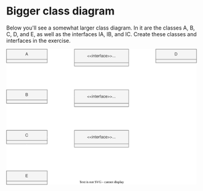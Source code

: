 
# Bigger class diagram

Below you'll see a somewhat larger class diagram. In it are the classes A, B, C, D, and E, as well as the interfaces IA, IB, and IC. Create these classes and interfaces in the exercise.

![Class Diagram](diagram.drawio.svg)
